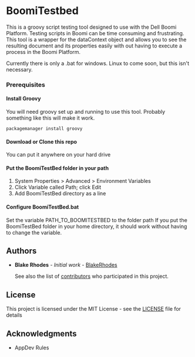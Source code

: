 # BoomiTestbed

This is a groovy script testing tool designed to use with the Dell Boomi Platform. Testing scripts in Boomi can be time consuming and frustrating. This tool is a wrapper for the dataContext object and allows you to see the resulting document and its properties easily with out having to execute a process in the Boomi Platform.

Currently there is only a .bat for windows. Linux to come soon, but this isn't necessary.

### Prerequisites

#### Install Groovy

You will need groovy set up and running to use this tool. Probably something like this will make it work.

```
packagemanager install groovy
```

#### Download or Clone this repo

You can put it anywhere on your hard drive

#### Put the BoomiTestBed folder in your path

1. System Properties > Advanced > Environment Variables
2. Click Variable called Path; click Edit
3. Add BoomiTestBed directory as a line

#### Configure BoomiTestBed.bat

Set the variable PATH_TO_BOOMITESTBED to the folder path
If you put the BoomiTestBed folder in your home directory, it should work without having to change the variable.

## Authors

* **Blake Rhodes** - *Initial work* - [BlakeRhodes](https://github.com/BlakeRhodes)

    See also the list of [contributors](https://github.com/BlakeRhodes/BoomiTestBed\contributors) who participated in this project.

## License

This project is licensed under the MIT License - see the [LICENSE](LICENSE) file for details

## Acknowledgments

* AppDev Rules

